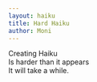 ```yaml
---
layout: haiku
title: Hard Haiku
author: Moni
---
```


Creating Haiku<br>
Is harder than it appears<br>
It will take a while.<br>